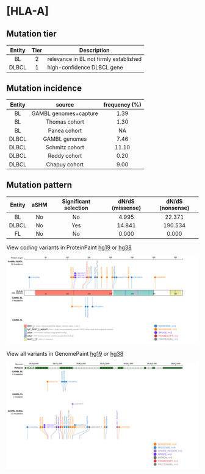 # [HLA-A]

## Mutation tier

|Entity|Tier|Description                           |
|:------:|:----:|--------------------------------------|
|BL    |2   |relevance in BL not firmly established|
|DLBCL |1   |high-confidence DLBCL gene            |
## Mutation incidence

|Entity|source               |frequency (%)|
|:------:|:---------------------:|:-------------:|
|BL    |GAMBL genomes+capture| 1.39        |
|BL    |Thomas cohort        | 1.30        |
|BL    |Panea cohort         |   NA        |
|DLBCL |GAMBL genomes        | 7.46        |
|DLBCL |Schmitz cohort       |11.10        |
|DLBCL |Reddy cohort         | 0.20        |
|DLBCL |Chapuy cohort        | 9.00        |

## Mutation pattern

|Entity|aSHM|Significant selection|dN/dS (missense)|dN/dS (nonsense)|
|:------:|:----:|:---------------------:|:----------------:|:----------------:|
|BL    |No  |No                   | 4.995          | 22.371         |
|DLBCL |No  |Yes                  |14.841          |190.534         |
|FL    |No  |No                   | 0.000          |  0.000         |



View coding variants in ProteinPaint [hg19](https://www.bcgsc.ca/downloads/morinlab/GAMBL/test/genes/HLA-A_protein.html)  or [hg38](https://www.bcgsc.ca/downloads/morinlab/GAMBL/test/genes/HLA-A_protein_hg38.html)

![image](images/proteinpaint/HLA-A_NM_002116.svg)

View all variants in GenomePaint [hg19](https://www.bcgsc.ca/downloads/morinlab/GAMBL/test/genes/HLA-A.html)  or [hg38](https://www.bcgsc.ca/downloads/morinlab/GAMBL/test/genes/HLA-A_hg38.html)

![image](images/proteinpaint/HLA-A.svg)
